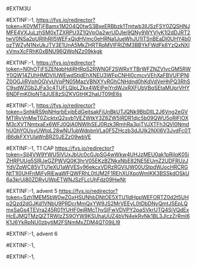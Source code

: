 #EXTM3U

#EXTINF:-1, 
https://fvs.io/redirector?token=K0VMTjFBamx1M204Q0twS3BxeERBbzk1Tmtwb3lUSzFSY0ZQSHNJMFE4VXJuLzhSM0xTZXRPU3Z1QVpOa2wrUDJlei9QNy9WYVlyK1l2dDJRT2twV0NSa2pURllhRll5WEFxQjdHVmc0eHRNa1JueWhJU1lTSnBEaDI0UHY4b0ozTWZyN1NxUkJTV3E1UnA5MkZHRTRqMVlFRlZtM3BBYkFWdFk6YzQxNXIxVmxXcFRhK0xBNU96QWpNZz09kkgk

#EXTINF:-1,
https://fvs.io/redirector?token=N0hOTjFSZENqbHdjRHRpS2RWNGF2SWRxYTBrWFZNZVIvcGM5RWY0QW14ZUhHMDVIUWEwdStidEhXNEU3WFpCNHI0cmcvVEhXaFBVUFlPNlZ0OGJjRVphOGVvUVpPN05MazVBNXYyRGhCNHdnd0hKdVdVeHhPQ3RhSC9sdWZGb2JFa3c4TUFLQlpLZkx4WElPejYrdWJxRXFUbVBqSEtaMUprVHY6NDFmK0loNTdJUE8zSjZKVGtHK2haUT09tE6s

#EXTINF:-1,
https://fvs.io/redirector?token=SnhkRS9pNHgrbExjbEdGeitsakFiUnBkUTJQNk9BbDlIL2J6Vng2eGVMTlRyVnMwT0ZicktxQ2svb1VEZWtkY3Z6ZW5IRDR1djc5b09QWU5oRlFlOXM3cXVTNmtxaEx6WFJ0QjA0NWlhSEJ0Rzk3RmhRa3pjTVJXTFh3QVl0NmdhUGhYOUsyUWtqL28wNU1ubWdpbnVLa0F5ZHczb3dJUlk2NXI6V3JvdFc0TjB6dkFXYUlaWnBRZ0JEZz09wbVE

#EXTINF:-1, T1 CAP
https://fvs.io/redirector?token=SjI4VW9YWU5lVUxJbUc0cGJpSG4wWkw4UHJzMEU0ak1pRjlqK05iZHRPUUg5SlRJeGZPWVQ0K3hrV05EKzBZNkxNbE82NE5EUmZ2UDFRUzJYdVZpWC85VTU1eXU1aWVESy96ekcxVDRzRGViUW00UStpdWJocHRCRGNtT1I0UHFnMjFyRlEwaWFQWFRhL0tUM2F1REhXUXpoWmlKK3BSSkdOSkU6a3krUi80ZDRyUWpETWNJSzFLcUhFdz09HwNt

#EXTINF:-1, advent 5
https://fvs.io/redirector?token=Szh1MEM5bW0wZGxHSUNhbDNtOE5XTU1ldHppWEFORTZ0d2t5UHp2Qzd2dGJKd1VNbU9PRDcrMmQxYW9JS2MrVEEyL0tDbDNyQmtJSEpLQmxSaGs4TEVra245R01YUHF0ejRMcThySlFwVDVPY2paSVkrUTQ4SjVQdExHcEJMQTMzQlZTRWlzZS9OYW9KSUhaUUZ4bVN4ekRvNk1BL3JlczZrRmI6K1J6YkRpNU0zbytiM2FSNmMxZDM4QT09iLl9

#EXTINF:-1, advent 6

#EXTINF:-1,


#EXTINF:-1,

